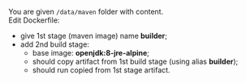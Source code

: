 
You are given `/data/maven` folder with content.  
Edit Dockerfile:
- give 1st stage (maven image) name **builder**;
- add 2nd build stage:
  - base image: **openjdk:8-jre-alpine**;
  - should copy artifact from 1st build stage (using alias **builder**);
  - should run copied from 1st stage artifact.
